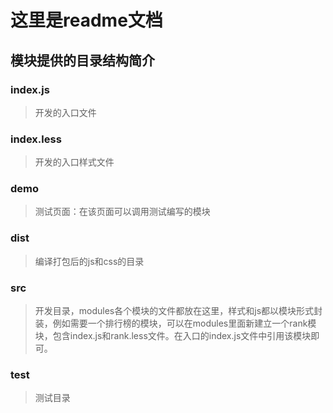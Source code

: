 # 这里是readme文档
## 模块提供的目录结构简介
### index.js
> 开发的入口文件
### index.less
> 开发的入口样式文件
### demo
> 测试页面：在该页面可以调用测试编写的模块
### dist
> 编译打包后的js和css的目录
### src
> 开发目录，modules各个模块的文件都放在这里，样式和js都以模块形式封装，例如需要一个排行榜的模块，可以在modules里面新建立一个rank模块，包含index.js和rank.less文件。在入口的index.js文件中引用该模块即可。
### test
> 测试目录
